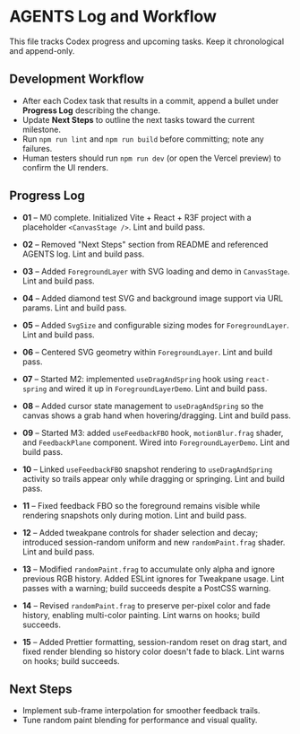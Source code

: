 # AGENTS Log and Workflow

This file tracks Codex progress and upcoming tasks. Keep it chronological and append-only.

## Development Workflow

- After each Codex task that results in a commit, append a bullet under **Progress Log** describing the change.
- Update **Next Steps** to outline the next tasks toward the current milestone.
- Run `npm run lint` and `npm run build` before committing; note any failures.
- Human testers should run `npm run dev` (or open the Vercel preview) to confirm the UI renders.

## Progress Log

- **01** – M0 complete. Initialized Vite + React + R3F project with a placeholder `<CanvasStage />`. Lint and build pass.
- **02** – Removed "Next Steps" section from README and referenced AGENTS log. Lint and build pass.
- **03** – Added `ForegroundLayer` with SVG loading and demo in `CanvasStage`. Lint and build pass.
- **04** – Added diamond test SVG and background image support via URL params. Lint and build pass.
- **05** – Added `SvgSize` and configurable sizing modes for `ForegroundLayer`. Lint and build pass.
- **06** – Centered SVG geometry within `ForegroundLayer`. Lint and build pass.
- **07** – Started M2: implemented `useDragAndSpring` hook using `react-spring` and wired it up in `ForegroundLayerDemo`. Lint and build pass.
- **08** – Added cursor state management to `useDragAndSpring` so the canvas shows a grab hand when hovering/dragging. Lint and build pass.
- **09** – Started M3: added `useFeedbackFBO` hook, `motionBlur.frag` shader, and `FeedbackPlane` component. Wired into `ForegroundLayerDemo`. Lint and build pass.
- **10** – Linked `useFeedbackFBO` snapshot rendering to `useDragAndSpring` activity so trails appear only while dragging or springing. Lint and build pass.
- **11** – Fixed feedback FBO so the foreground remains visible while rendering snapshots only during motion. Lint and build pass.

- **12** – Added tweakpane controls for shader selection and decay; introduced session-random uniform and new `randomPaint.frag` shader. Lint and build pass.
- **13** – Modified `randomPaint.frag` to accumulate only alpha and ignore previous RGB history. Added ESLint ignores for Tweakpane usage. Lint passes with a warning; build succeeds despite a PostCSS warning.
- **14** – Revised `randomPaint.frag` to preserve per-pixel color and fade history, enabling multi-color painting. Lint warns on hooks; build succeeds.
- **15** – Added Prettier formatting, session-random reset on drag start, and fixed render blending so history color doesn't fade to black. Lint warns on hooks; build succeeds.

## Next Steps

- Implement sub-frame interpolation for smoother feedback trails.
- Tune random paint blending for performance and visual quality.

